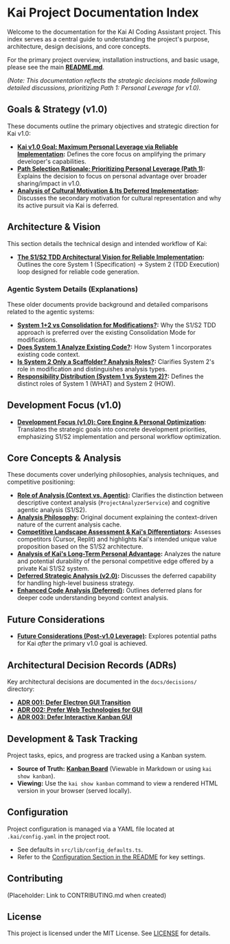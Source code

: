 # Kai Project Documentation Index

Welcome to the documentation for the Kai AI Coding Assistant project. This index serves as a central guide to understanding the project's purpose, architecture, design decisions, and core concepts.

For the primary project overview, installation instructions, and basic usage, please see the main [**README.md**](../README.md).

*(Note: This documentation reflects the strategic decisions made following detailed discussions, prioritizing Path 1: Personal Leverage for v1.0).*

## Goals & Strategy (v1.0)

These documents outline the primary objectives and strategic direction for Kai v1.0:

*   **[Kai v1.0 Goal: Maximum Personal Leverage via Reliable Implementation](goals/primary_objective_v1.md):** Defines the core focus on amplifying the primary developer's capabilities.
*   **[Path Selection Rationale: Prioritizing Personal Leverage (Path 1)](strategy/path_selection_rationale.md):** Explains the decision to focus on personal advantage over broader sharing/impact in v1.0.
*   **[Analysis of Cultural Motivation & Its Deferred Implementation](strategy/cultural_motivation_analysis.md):** Discusses the secondary motivation for cultural representation and why its active pursuit via Kai is deferred.

## Architecture & Vision

This section details the technical design and intended workflow of Kai:

*   **[The S1/S2 TDD Architectural Vision for Reliable Implementation](architecture/s1_s2_tdd_vision.md):** Outlines the core System 1 (Specification) -> System 2 (TDD Execution) loop designed for reliable code generation.

### Agentic System Details (Explanations)

These older documents provide background and detailed comparisons related to the agentic systems:

*   **[System 1+2 vs Consolidation for Modifications?](explanations/s1s2-vs-consolidation-modifications.md):** Why the S1/S2 TDD approach is preferred over the existing Consolidation Mode for modifications.
*   **[Does System 1 Analyze Existing Code?](explanations/s1-analysis-existing-code.md):** How System 1 incorporates existing code context.
*   **[Is System 2 Only a Scaffolder? Analysis Roles?](explanations/s2-scaffolding-vs-modification-analysis.md):** Clarifies System 2's role in modification and distinguishes analysis types.
*   **[Responsibility Distribution (System 1 vs System 2)?](explanations/s1-s2-responsibility-distribution.md):** Defines the distinct roles of System 1 (WHAT) and System 2 (HOW).

## Development Focus (v1.0)

*   **[Development Focus (v1.0): Core Engine & Personal Optimization](development/focus_and_priorities_v1.md):** Translates the strategic goals into concrete development priorities, emphasizing S1/S2 implementation and personal workflow optimization.

## Core Concepts & Analysis

These documents cover underlying philosophies, analysis techniques, and competitive positioning:

*   **[Role of Analysis (Context vs. Agentic)](concepts/role_of_analysis_revisited.md):** Clarifies the distinction between descriptive context analysis (`ProjectAnalyzerService`) and cognitive agentic analysis (S1/S2).
*   **[Analysis Philosophy](concepts/analysis_philosophy.md):** Original document explaining the context-driven nature of the current analysis cache.
*   **[Competitive Landscape Assessment & Kai's Differentiators](concepts/competitive_landscape_assessment.md):** Assesses competitors (Cursor, Replit) and highlights Kai's intended unique value proposition based on the S1/S2 architecture.
*   **[Analysis of Kai's Long-Term Personal Advantage](concepts/personal_advantage_analysis.md):** Analyzes the nature and potential durability of the personal competitive edge offered by a private Kai S1/S2 system.
*   **[Deferred Strategic Analysis (v2.0)](concepts/strategic_analysis_v2.md):** Discusses the deferred capability for handling high-level business strategy.
*   **[Enhanced Code Analysis (Deferred)](concepts/enhanced_code_analysis.md):** Outlines deferred plans for deeper code understanding beyond context analysis.

## Future Considerations

*   **[Future Considerations (Post-v1.0 Leverage)](future/post_v1_options.md):** Explores potential paths for Kai *after* the primary v1.0 goal is achieved.

## Architectural Decision Records (ADRs)

Key architectural decisions are documented in the `docs/decisions/` directory:

*   **[ADR 001: Defer Electron GUI Transition](decisions/ADR_001_Electron_Transition.md)**
*   **[ADR 002: Prefer Web Technologies for GUI](decisions/ADR_002_Prefer_WebTech_for_GUI.md)**
*   **[ADR 003: Defer Interactive Kanban GUI](decisions/ADR_003_Defer_Interactive_Kanban_GUI.md)**

## Development & Task Tracking

Project tasks, epics, and progress are tracked using a Kanban system.

*   **Source of Truth:** [**Kanban Board**](../Kanban.md) (Viewable in Markdown or using `kai show kanban`).
*   **Viewing:** Use the `kai show kanban` command to view a rendered HTML version in your browser (served locally).

## Configuration

Project configuration is managed via a YAML file located at `.kai/config.yaml` in the project root.

*   See defaults in `src/lib/config_defaults.ts`.
*   Refer to the [Configuration Section in the README](../README.md#configuration) for key settings.

## Contributing

(Placeholder: Link to CONTRIBUTING.md when created)

## License

This project is licensed under the MIT License. See [LICENSE](../LICENSE) for details.
